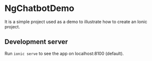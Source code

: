 # NgChatbotDemo

It is a simple project used as a demo to illustrate how to create an Ionic project.

## Development server
Run `ionic serve` to see the app on localhost:8100 (default).
